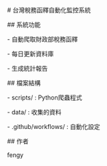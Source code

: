\# 台灣稅務函釋自動化監控系統



\## 系統功能

\- 自動爬取財政部稅務函釋

\- 每日更新資料庫

\- 生成統計報告



\## 檔案結構

\- scripts/ : Python爬蟲程式

\- data/ : 收集的資料

\- .github/workflows/ : 自動化設定



\## 作者

fengy

